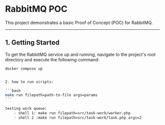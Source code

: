 # RabbitMQ POC

This project demonstrates a basic Proof of Concept (POC) for RabbitMQ.

---

## 1. Getting Started

To get the RabbitMQ service up and running, navigate to the project's root directory and execute the following command:

```bash
docker compose up


2. how to run scripts:

´´´bash
make run filepath=path-to-file args=params
´´´

testing work queue:
    - shell 1: make run filepath=src/task-work/worker.php
    - shell 2 :make run filepath=src/task-work/task.php args=2 


